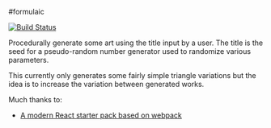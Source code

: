 #formulaic

[![Build Status](https://travis-ci.org/JaredProske/formulaic.svg?branch=master)](https://travis-ci.org/JaredProske/formulaic)

Procedurally generate some art using the title input by a user.  The title is the seed for a pseudo-random number generator used to randomize various parameters.  

This currently only generates some fairly simple triangle variations but the idea is to increase the variation between generated works.

Much thanks to:
* [A modern React starter pack based on webpack](http://krasimirtsonev.com/blog/article/a-modern-react-starter-pack-based-on-webpack)
